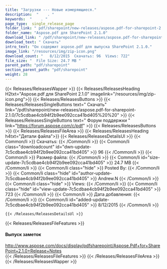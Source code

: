 ```yaml
---
title: "Загрузки --- Новые измеряющиеся." 
description:  "    . " 
keywords:  "    . " 
page_type:  single_release_page
folder_link: " pdf/sharepoint/new-releases/aspose.pdf-for-sharepoint-2.1.0/"
folder_name: "Aspose.pdf для SharePoint 2.1.0"
download_link: " /pdf/sharepoint/new-releases/aspose.pdf-for-sharepoint-2.1.0/7c5cdbae4cb94f2b9ee092cca41bd405"
download_text: " Скачать"
intro_text: "Он содержит aspose.pdf для выпуска SharePoint 2.1.0."
image_link: "/resources/img/zip-icon.png"
download_count: "   8/12/2015  Скачатьs: 96  Views: 722"
file_size: "  File Size: 24.7 MB "
parent_path: "pdf/sharepoint"
section_parent_path: "pdf/sharepoint"
weight: 28
---
```


{{< Releases/ReleasesWapper >}}
  {{< Releases/ReleasesHeading H2txt="Aspose.pdf для SharePoint 2.1.0" imagelink="/resources/img/zip-icon.png">}}
  {{< Releases/ReleasesButtons >}}
    {{< Releases/ReleasesSingleButtons text=" Скачать" link="/pdf/sharepoint/new-releases/aspose.pdf-for-sharepoint-2.1.0/7c5cdbae4cb94f2b9ee092cca41bd405%20%20" >}}
    {{< Releases/ReleasesSingleButtons text=" Форум поддержки " link="https://forum.aspose.com/c/pdf" >}}
  {{< Releases/ReleasesButtons >}}
  {{< Releases/ReleasesFileArea >}}
    {{< Releases/ReleasesHeading h4txt="Детали файла">}}
    {{< Releases/ReleasesDetailsUl >}}
            {{< Common/li  >}} Скачатьs: {{< /Common/li >}} 
      {{< Common/li class="downloadcount" id="dwn-update-7c5cdbae4cb94f2b9ee092cca41bd405" >}} 96 {{< /Common/li >}} 
      {{< Common/li  >}} Размер файла: {{< /Common/li >}} 
      {{< Common/li id="size-update-7c5cdbae4cb94f2b9ee092cca41bd405" >}} 24.7 MB {{< /Common/li >}} 
      {{< Common/li  class="hide" >}} Posted By: {{< /Common/li >}} 
      {{< Common/li class="hide" id="author-update-7c5cdbae4cb94f2b9ee092cca41bd405" >}} Andrew.N {{< /Common/li >}} 
      {{< Common/li class="hide"  >}} Views: {{< /Common/li >}} 
      {{< Common/li class="hide" id="view-update-7c5cdbae4cb94f2b9ee092cca41bd405" >}} 723 {{< /Common/li >}} 
      {{< Common/li  >}} Дата добавления: {{< /Common/li >}} 
      {{< Common/li id="added-update-7c5cdbae4cb94f2b9ee092cca41bd405" >}} 8/12/2015 {{< /Common/li >}} 

    {{< /Releases/ReleasesDetailsUl >}}

  {{< Releases/ReleasesFileFeatures >}}
      <h4>Выпуск заметок</h4><div><a href="http://www.aspose.com/docs/display/pdfsharepoint/Aspose.Pdf+for+SharePoint+2.1.0+Release+Notes">http://www.aspose.com/docs/display/pdfsharepoint/Aspose.Pdf+for+SharePoint+2.1.0+Release+Notes</a></div>
  {{< /Releases/ReleasesFileFeatures >}}
 {{< /Releases/ReleasesFileArea >}}
{{< /Releases/ReleasesWapper >}}


